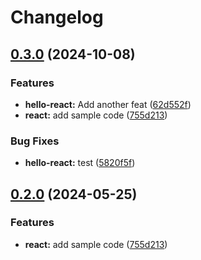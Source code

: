 # Changelog

## [0.3.0](https://github.com/Carter-Apas/release-please-monorepo-example/compare/hello-react-v0.2.0...hello-react@v0.3.0) (2024-10-08)


### Features

* **hello-react:** Add another feat ([62d552f](https://github.com/Carter-Apas/release-please-monorepo-example/commit/62d552f4d66b181f839b4dc144309548dbb4b0e2))
* **react:** add sample code ([755d213](https://github.com/Carter-Apas/release-please-monorepo-example/commit/755d2133dde08b8e1aeb2012256ee58b934fc346))


### Bug Fixes

* **hello-react:** test ([5820f5f](https://github.com/Carter-Apas/release-please-monorepo-example/commit/5820f5f7b5af7d8d3434773e9364d990deb140a0))

## [0.2.0](https://github.com/amarjanica/release-please-monorepo-example/compare/hello-react-v0.1.0...hello-react@v0.2.0) (2024-05-25)


### Features

* **react:** add sample code ([755d213](https://github.com/amarjanica/release-please-monorepo-example/commit/755d2133dde08b8e1aeb2012256ee58b934fc346))
